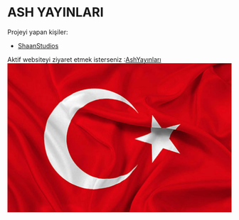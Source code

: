# ASH YAYINLARI 
Projeyi yapan kişiler:
- [ShaanStudios](https://github.com/ShaanStudios)

Aktif websiteyi ziyaret etmek isterseniz :[AshYayınları](http://www.ashyayinlari.rf.gd/)
![Türkiye Bayrağı](https://github.com/ShaanStudios/ASHYAYINLARI/blob/main/Codes/bayrak.jpg)
